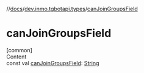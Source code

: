 //[docs](../../index.md)/[dev.inmo.tgbotapi.types](index.md)/[canJoinGroupsField](can-join-groups-field.md)



# canJoinGroupsField  
[common]  
Content  
const val [canJoinGroupsField](can-join-groups-field.md): [String](https://kotlinlang.org/api/latest/jvm/stdlib/kotlin/-string/index.html)  



